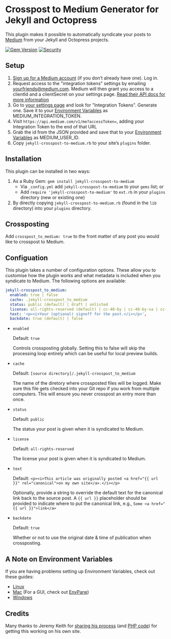 # Crosspost to Medium Generator for Jekyll and Octopress

This plugin makes it possible to automatically syndicate your posts to [Medium](https://medium.com) from your Jekyll and Octopress projects.

[![Gem Version](https://img.shields.io/gem/v/jekyll-crosspost-to-medium.svg)][ruby-gems]
[![Security](https://hakiri.io/github/aarongustafson/jekyll-crosspost-to-medium/master.svg)][security]

[ruby-gems]: https://rubygems.org/gems/jekyll-crosspost-to-medium
[security]: https://hakiri.io/github/aarongustafson/jekyll-crosspost-to-medium/master

## Setup

1. [Sign up for a Medium account](https://medium.com/m/signin?redirect=https%3A%2F%2Fmedium.com%3A443%2F) (if you don’t already have one). Log in.
2. Request access to the "integration tokens" settings by emailing yourfriends@medium.com. Medium will then grant you access to a clientId and a clientSecret on your settings page. [Read their API docs for more information](https://github.com/Medium/medium-api-docs#21-browser-based-authentication)
3. Go to [your settings page](https://medium.com/me/settings) and look for "Integration Tokens". Generate one. Save it to your [Environment Variables](https://en.wikipedia.org/wiki/Environment_variable) as MEDIUM_INTEGRATION_TOKEN. 
3. Visit `https://api.medium.com/v1/me?accessToken=`, adding your Integration Token to the end of that URL
4. Grab the id from the JSON provided and save that to your [Environment Variables](https://en.wikipedia.org/wiki/Environment_variable) as MEDIUM_USER_ID.
5. Copy `jekyll-crosspost-to-medium.rb` to your site’s `plugins` folder.

## Installation

This plugin can be installed in two ways:

1. As a Ruby Gem: `gem install jekyll-crosspost-to-medium`
    * Via `_config.yml` add `jekyll-crosspost-to-medium` to your `gems` list; or
    * Add `require 'jekyll-crosspost-to-medium'` to `ext.rb` in your `plugins` directory (new or existing one)
2. By directly copying `jekyll-crosspost-to-medium.rb` (found in the `lib` directory) into your `plugins` directory.

## Crossposting

Add `crosspost_to_medium: true` to the front matter of any post you would like to crosspost to Medium.

## Configuation

This plugin takes a number of configuration options. These allow you to customise how the plugin works and what metadata is included when you syndicate to Medium. The following options are available:

```yaml
jekyll-crosspost_to_medium:
  enabled: true | false
  cache: .jekyll-crosspost_to_medium
  status: public (default) | draft | unlisted
  license: all-rights-reserved (default) | cc-40-by | cc-40-by-sa | cc-40-by-nd | cc-40-by-nc | cc-40-by-nc-nd | cc-40-by-nc-sa | cc-40-zero | public-domain
  text: '<p><i>Your (optional) signoff for the post.</i></p>',
  backdate: true (default) | false
```

* `enabled`

    Default: `true`

    Controls crossposting globally. Setting this to false will skip the processing loop entirely which can be useful for local preview builds.

* `cache`

    Default: `[source directory]/.jekyll-crosspost_to_medium`

    The name of the diretory where crossposted files will be logged. Make sure this file gets checked into your Git repo if you work from multiple computers. This will ensure you never crosspost an entry more than once.

* `status`

    Default: `public`

    The status your post is given when it is syndicated to Medium.

* `license`

    Default: `all-rights-reserved`

    The license your post is given when it is syndicated to Medium.

* `text`

    Default: `<p><i>This article was originally posted <a href="{{ url }}" rel="canonical">on my own site</a>.</i></p>`

    Optionally, provide a string to override the default text for the canonical link back to the source post. A `{{ url }}` placeholder should be provided to indicate where to put the canonical link, e.g., `Some <a href="{{ url }}">link</a>`

* `backdate`

    Default: `true`

    Whether or not to use the original date & time of publication when crossposting.

## A Note on Environment Variables

If you are having problems setting up Environment Variables, check out these guides:

* [Linux](https://www.digitalocean.com/community/tutorials/how-to-read-and-set-environmental-and-shell-variables-on-a-linux-vps)
* [Mac](http://osxdaily.com/2015/07/28/set-enviornment-variables-mac-os-x/) (For a GUI, check out [EnvPane](https://github.com/hschmidt/EnvPane))
* [Windows](http://www.computerhope.com/issues/ch000549.htm)

## Credits

Many thanks to Jeremy Keith for [sharing his process](https://adactio.com/journal/9694) (and [PHP code](https://gist.github.com/adactio/c174a4a68498e30babfd)) for getting this working on his own site.
